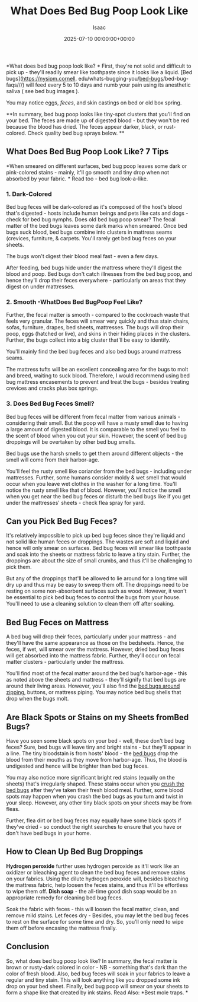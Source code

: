 ﻿---
title: What Does Bed Bug Poop Look Like
description: What does bed bug poop look like? First, they're not solid and difficult to pick up - they'll readily smear like toothpaste since it looks like a liquid. Bed...
slug: /what-does-bed-bug-poop-look-like/
date: 2025-07-10 00:00:00+00:00
lastmod: 2025-07-10 00:00:00+03:00
author: Isaac
categories:
- Bed Bugs
- Guide
tags:
- bed-bugs
- bed
- bug
layout: post
---

*What does bed bug poop look like? * First, they're not solid and difficult to pick up - they'll readily smear like toothpaste since it looks like a liquid. [Bed bugs](https://nysipm.cornell. edu/whats-bugging-you/[bed-bugs](https://pestpolicy.com/bed-bug-bites-vs-mosquito-bites/)/bed-bug-faqs///) will feed every 5 to 10 days and numb your pain using its anesthetic saliva ( see bed bug images ).

You may notice eggs, *feces*, and skin castings on bed or old box spring.

**In summary, bed bug poop looks like tiny-spot clusters that you'll find on your bed. The feces are made up of digested blood - but they won't be red because the blood has dried. The feces appear darker, black, or rust-colored. Check quality bed bug sprays below. **

##  What Does Bed Bug Poop Look Like? 7 Tips

*When smeared on different surfaces, bed bug poop leaves some dark or pink-colored stains - mainly, it'll go smooth and tiny drop when not absorbed by your fabric. * Read too - bed bug look-a-like.

###  1. Dark-Colored

Bed bug feces will be dark-colored as it's composed of the host's blood that's digested - hosts include human beings and pets like cats and dogs - check for bed bug nymphs. Does old bed bug poop smear? The fecal matter of the bed bugs leaves some dark marks when smeared. Once bed bugs suck blood, bed bugs combine into clusters in mattress seams (crevices, furniture, & carpets. You'll rarely get bed bug feces on your sheets.

The bugs won't digest their blood meal fast - even a few days.

After feeding, bed bugs hide under the mattress where they'll digest the blood and poop. Bed bugs don't catch illnesses from the bed bug poop, and hence they'll drop their feces everywhere - particularly on areas that they digest on under mattresses.

###  2. Smooth -WhatDoes Bed BugPoop Feel Like?

Further, the fecal matter is smooth - compared to the cockroach waste that feels very granular. The feces will smear very quickly and thus stain chairs, sofas, furniture, drapes, bed sheets, mattresses. The bugs will drop their poop, eggs (hatched or live), and skins in their hiding places in the clusters. Further, the bugs collect into a big cluster that'll be easy to identify.

You'll mainly find the bed bug feces and also bed bugs around mattress seams.

The mattress tufts will be an excellent concealing area for the bugs to molt and breed, waiting to suck blood. Therefore, I would recommend using bed bug mattress encasements to prevent and treat the bugs - besides treating crevices and cracks plus box springs.

###  3. Does Bed Bug Feces Smell?

Bed bug feces will be different from fecal matter from various animals - considering their smell. But the poop will have a musty smell due to having a large amount of digested blood. It is comparable to the smell you feel to the scent of blood when you cut your skin. However, the scent of bed bug droppings will be overtaken by other bed bug smells.

Bed bugs use the harsh smells to get them around different objects - the smell will come from their harbor-age.

You'll feel the rusty smell like coriander from the bed bugs - including under mattresses. Further, some humans consider moldy & wet smell that would occur when you leave wet clothes in the washer for a long time. You'll notice the rusty smell like that of blood. However, you'll notice the smell when you get near the bed bug feces or disturb the bed bugs like if you get under the mattresses' sheets - check flea spray for yard.

##  Can you Pick Bed Bug Feces?

It's relatively impossible to pick up bed bug feces since they're liquid and not solid like human feces or droppings. The wastes are soft and liquid and hence will only smear on surfaces. Bed bug feces will smear like toothpaste and soak into the sheets or mattress fabric to leave a tiny stain. Further, the droppings are about the size of small crumbs, and thus it'll be challenging to pick them.

But any of the droppings that'll be allowed to lie around for a long time will dry up and thus may be easy to sweep them off. The droppings need to be resting on some non-absorbent surfaces such as wood. However, it won't be essential to pick bed bug feces to control the bugs from your house. You'll need to use a cleaning solution to clean them off after soaking.

##  Bed Bug Feces on Mattress

A bed bug will drop their feces, particularly under your mattress - and they'll have the same appearance as those on the bedsheets. Hence, the feces, if wet, will smear over the mattress. However, dried bed bug feces will get absorbed into the mattress fabric. Further, they'll occur on fecal matter clusters - particularly under the mattress.

You'll find most of the fecal matter around the bed bug's harbor-age - this as noted above the sheets and mattress - they'll signify that bed bugs are around their living areas. However, you'll also find the [bed bugs around zipping](https://pestpolicy.com/do-bed-bug-bombs-work/), buttons, or mattress piping. You may notice bed bug shells that drop when the bugs molt.

##  Are Black Spots or Stains on my Sheets fromBed Bugs?

Have you seen some black spots on your bed - well, these don't bed bug feces? Sure, bed bugs will leave tiny and bright stains - but they'll appear in a line. The tiny bloodstain is from hosts' blood - the [bed bugs](https://pestpolicy.com/dead-bed-bugs/) drop the blood from their mouths as they move from harbor-age. Thus, the blood is undigested and hence will be brighter than bed bug feces.

You may also notice more significant bright red stains (equally on the sheets) that's irregularly shaped. These stains occur when you [crush the bed bugs](https://pestpolicy.com/what-happens-when-you-squish-a-bed-bug/) after they've taken their fresh blood meal. Further, some blood spots may happen when you crash the bed bugs as you turn and twist in your sleep. However, any other tiny black spots on your sheets may be from fleas.

Further, flea dirt or bed bug feces may equally have some black spots if they've dried - so conduct the right searches to ensure that you have or don't have bed bugs in your home.

##  How to Clean Up Bed Bug Droppings

**Hydrogen peroxide** further uses hydrogen peroxide as it'll work like an oxidizer or bleaching agent to clean the bed bug feces and remove stains on your fabrics. Using the dilute hydrogen peroxide will, besides bleaching the mattress fabric, help loosen the feces stains, and thus it'll be effortless to wipe them off. **Dish soap** - the all-time good dish soap would be an appropriate remedy for cleaning bed bug feces.

Soak the fabric with feces - this will loosen the fecal matter, clean, and remove mild stains. Let feces dry - Besides, you may let the bed bug feces to rest on the surface for some time and dry. So, you'll only need to wipe them off before encasing the mattress finally.

##  Conclusion

So, what does bed bug poop look like? In summary, the fecal matter is brown or rusty-dark colored in color - NB - something that's dark than the color of fresh blood. Also, bed bug feces will soak in your fabrics to leave a regular and tiny stain. This will look anything like you dropped some ink drop on your bed sheet. Finally, bed bug poop will smear on your sheets to form a shape like that created by ink stains. Read Also: *Best mole traps. *

